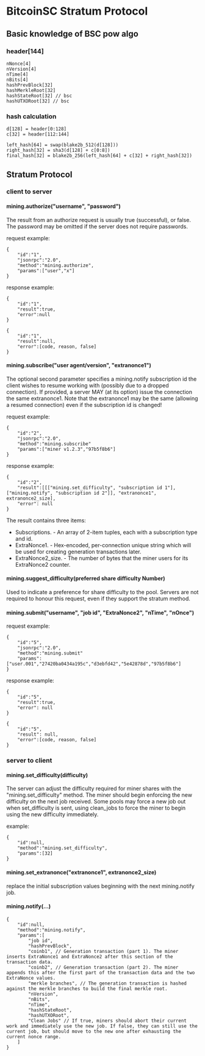 # BitcoinSC Stratum Protocol

## Basic knowledge of BSC pow algo

### header[144]
```
nNonce[4]
nVersion[4]
nTime[4] 
nBits[4]
hashPrevBlock[32]
hashMerkleRoot[32]
hashStateRoot[32] // bsc
hashUTXORoot[32] // bsc
```

### hash calculation
```
d[128] = header[0:128]
c[32] = header[112:144]

left_hash[64] = swap(blake2b_512(d[128]))
right_hash[32] = sha3(d[128] + c[0:8])
final_hash[32] = blake2b_256(left_hash[64] + c[32] + right_hash[32])
```

## Stratum Protocol

### client to server

#### mining.authorize("username", "password")

The result from an authorize request is usually true (successful), or false. The password may be omitted if the server does not require passwords.

request example:
```
{
    "id":"1",
    "jsonrpc":"2.0",
    "method":"mining.authorize",
    "params":["user","x"]
}
```

response example:
```
{
    "id":"1",
    "result":true,
    "error":null
}
```

```
{
    "id":"1",
    "result":null,
    "error":[code, reason, false]
}
```

#### mining.subscribe("user agent/version", "extranonce1")

The optional second parameter specifies a mining.notify subscription id the client wishes to resume working with (possibly due to a dropped connection). If provided, a server MAY (at its option) issue the connection the same extranonce1. Note that the extranonce1 may be the same (allowing a resumed connection) even if the subscription id is changed!

request example:
```
{
    "id":"2",
    "jsonrpc":"2.0",
    "method":"mining.subscribe"
    "params":["miner v1.2.3","97b5f8b6"]
}
```

response example:
```
{
    "id":"2",
    "result":[[["mining.set_difficulty", "subscription id 1"], ["mining.notify", "subscription id 2"]], "extranonce1", extranonce2_size],
    "error": null
}
```

The result contains three items:
* Subscriptions. - An array of 2-item tuples, each with a subscription type and id.
* ExtraNonce1. - Hex-encoded, per-connection unique string which will be used for creating generation transactions later.
* ExtraNonce2_size. - The number of bytes that the miner users for its ExtraNonce2 counter.

#### mining.suggest_difficulty(preferred share difficulty Number)

Used to indicate a preference for share difficulty to the pool. Servers are not required to honour this request, even if they support the stratum method.


#### mining.submit("username", "job id", "ExtraNonce2", "nTime", "nOnce")

request example:
```
{
    "id":"5",
    "jsonrpc":"2.0",
    "method":"mining.submit"
    "params":["user.001","27420ba0434a195c","d3ebfd42","5e42878d","97b5f8b6"]
}
```

response example:
```
{
    "id":"5",
    "result":true,
    "error": null
}
```

```
{
    "id":"5",
    "result": null,
    "error":[code, reason, false]
}
```


### server to client

#### mining.set_difficulty(difficulty)

The server can adjust the difficulty required for miner shares with the "mining.set_difficulty" method. The miner should begin enforcing the new difficulty on the next job received. Some pools may force a new job out when set_difficulty is sent, using clean_jobs to force the miner to begin using the new difficulty immediately.

example:
```
{
    "id":null,
    "method":"mining.set_difficulty",
    "params":[32]
}
```


#### mining.set_extranonce("extranonce1", extranonce2_size)

replace the initial subscription values beginning with the next mining.notify job.

#### mining.notify(...)
```
{
    "id":null,
    "method":"mining.notify",
    "params":[
        "job id",
        "hashPrevBlock",
        "coinb1", // Generation transaction (part 1). The miner inserts ExtraNonce1 and ExtraNonce2 after this section of the transaction data.
        "coinb2", // Generation transaction (part 2). The miner appends this after the first part of the transaction data and the two ExtraNonce values.
        "merkle branches", // The generation transaction is hashed against the merkle branches to build the final merkle root.
        "nVersion",
        "nBits",
        "nTime",
        "hashStateRoot",
        "hashUTXORoot",
        "Clean Jobs" // If true, miners should abort their current work and immediately use the new job. If false, they can still use the current job, but should move to the new one after exhausting the current nonce range.
    ]
}
```






